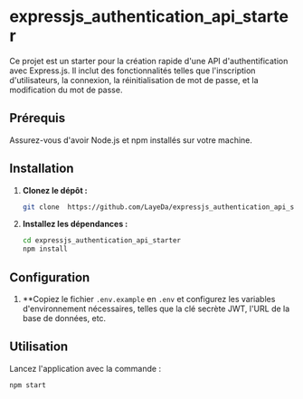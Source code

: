 # expressjs_authentication_api_starter

Ce projet est un starter pour la création rapide d'une API d'authentification avec Express.js. Il inclut des fonctionnalités telles que l'inscription d'utilisateurs, la connexion, la réinitialisation de mot de passe, et la modification du mot de passe.

## Prérequis

Assurez-vous d'avoir Node.js et npm installés sur votre machine.

## Installation

1. **Clonez le dépôt :**

    ```bash
    git clone  https://github.com/LayeDa/expressjs_authentication_api_starter.git
    ```

2. **Installez les dépendances :**

    ```bash
    cd expressjs_authentication_api_starter
    npm install
    ```

## Configuration

1. **Copiez le fichier `.env.example` en `.env` et configurez les variables d'environnement nécessaires, telles que la clé secrète JWT, l'URL de la base de données, etc.

## Utilisation

Lancez l'application avec la commande :

```bash
npm start
